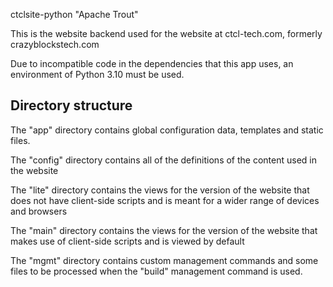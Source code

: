 ctclsite-python "Apache Trout"

This is the website backend used for the website at ctcl-tech.com, formerly crazyblockstech.com

Due to incompatible code in the dependencies that this app uses, an environment of Python 3.10 must be used.

## Directory structure
The "app" directory contains global configuration data, templates and static files.

The "config" directory contains all of the definitions of the content used in the website

The "lite" directory contains the views for the version of the website that does not have client-side scripts and is meant for a wider range of devices and browsers

The "main" directory contains the views for the version of the website that makes use of client-side scripts and is viewed by default

The "mgmt" directory contains custom management commands and some files to be processed when the "build" management command is used.
